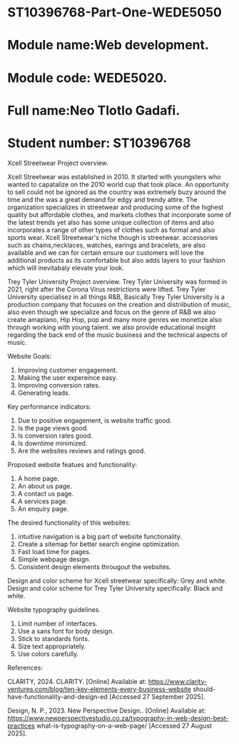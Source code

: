 # ST10396768-Part-One-WEDE5050
#  Module name:Web development.
# Module code: WEDE5020.
# Full name:Neo Tlotlo Gadafi.
# Student number: ST10396768

Xcell Streetwear Project overview.

Xcell Streetwear was established in 2010.
It started with youngsters who wanted to capatalize on the 2010 world cup that took place.
An opportunity to sell could not be ignored as the country was extremely buzy around the time and
the was a great demand for edgy and trendy attire. The organization specializes in streetwear and producing some of the 
highest quality but affordable clothes, and markets clothes that incorporate some of the latest trends yet also has some unique collection of items and also incorporates a range of other types of clothes such as formal and also sports wear. Xcell Streetwear's niche though is streetwear. accessories such as chains,necklaces, watches, earings and bracelets,
are also available and we can for certain ensure our customers will love the additional products as its comfortable but
also adds layers to your fashion which will inevitabaly elevate your look.

Trey Tyler University Project overview.
Trey Tyler University was formed in 2021, right after the Corona Virus restrictions were lifted.
Trey Tyler University specialisez in all things R&B, Basically Trey Tyler University is a production company
that focuses on the creation and distriibution of music, also even though we specialize and focus on the
genre of R&B we also create amapiano, Hip Hop, pop and many more genres we monetize also through working with young talent. we also provide educational insight regarding the back end of the music business and the technical aspects of music.

Website Goals:
1) Improving customer engagement.
2) Making the user expereince easy.
3) Improving conversion rates.
4) Generating leads.


Key performance indicators:
1) Due to positive engagement, is website traffic good.
2) Is the page views good.
3) Is conversion rates good.
4) Is downtime minimized.
5) Are the websites reviews and ratings good.

Proposed website featues and functionality:
1) A home page.
2) An about us page.
3) A contact us page.
4) A services page.
5) An enquiry page.

The desired functionality of this websites:
1) intuitive navigation is a big part of website functionality.
2) Create a sitemap for better search engine optimization.
3) Fast load time for pages.
4) Simple webpage design.
5)  Consistent design elements througout the websites.

Design and color scheme for Xcell streetwear specifically: Grey and white.
Design and color scheme for Trey Tyler University specifically: Black and white.

Website typography guidelines.
1) Limit number of interfaces.
2) Use a sans font for body design.
3) Stick to standards fonts.
4) Size text appropriately.
5) Use colors carefully.


References:

CLARITY, 2024. CLARITY. [Online] 
Available at: https://www.clarity-ventures.com/blog/ten-key-elements-every-business-website
should-have-functionality-and-design-ed
 [Accessed 27 September 2025].

 Design, N. P., 2023. New Perspective Design.. [Online] 
Available at: https://www.newperspectivestudio.co.za/typography-in-web-design-best-practices
what-is-typography-on-a-web-page/
 [Accessed 27 August 2025].





